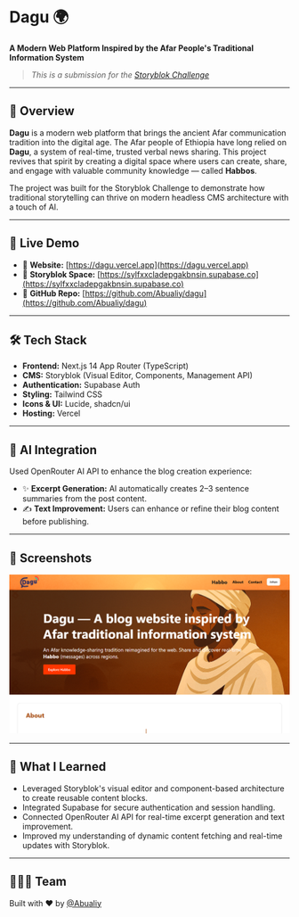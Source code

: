 # Dagu 🌍

**A Modern Web Platform Inspired by the Afar People's Traditional Information System**

> _This is a submission for the [Storyblok Challenge](https://dev.to/challenges/storyblok)_

---

## 📖 Overview

**Dagu** is a modern web platform that brings the ancient Afar communication tradition into the digital age. The Afar people of Ethiopia have long relied on **Dagu**, a system of real-time, trusted verbal news sharing. This project revives that spirit by creating a digital space where users can create, share, and engage with valuable community knowledge — called **Habbos**.

The project was built for the Storyblok Challenge to demonstrate how traditional storytelling can thrive on modern headless CMS architecture with a touch of AI.

---

## 🚀 Live Demo

- 🔗 **Website:** [https://dagu.vercel.app](https://dagu.vercel.app)  
- 🔗 **Storyblok Space:** [https://sylfxxcladepgakbnsin.supabase.co](https://sylfxxcladepgakbnsin.supabase.co)
- 🔗 **GitHub Repo:** [https://github.com/Abualiy/dagu](https://github.com/Abualiy/dagu)

---

## 🛠️ Tech Stack

- **Frontend:** Next.js 14 App Router (TypeScript)
- **CMS:** Storyblok (Visual Editor, Components, Management API)
- **Authentication:** Supabase Auth
- **Styling:** Tailwind CSS
- **Icons & UI:** Lucide, shadcn/ui
- **Hosting:** Vercel

---

## 🤖 AI Integration

Used OpenRouter AI API to enhance the blog creation experience:

- ✨ **Excerpt Generation:** AI automatically creates 2–3 sentence summaries from the post content.
- ✍️ **Text Improvement:** Users can enhance or refine their blog content before publishing.

---

## 📸 Screenshots

<!-- Add screenshots here if you want -->
![Homepage](public/dagu-screen.png)
<!-- ![Create Habbo](public/screenshot-create.png) -->
<!-- ![Single Post](public/screenshot-post.png) -->

---

## 🧠 What I Learned

- Leveraged Storyblok's visual editor and component-based architecture to create reusable content blocks.
- Integrated Supabase for secure authentication and session handling.
- Connected OpenRouter AI API for real-time excerpt generation and text improvement.
- Improved my understanding of dynamic content fetching and real-time updates with Storyblok.

---

## 🧑‍🤝‍🧑 Team

Built with ❤️ by [@Abualiy](https://akremmuktar.vercel.app)

